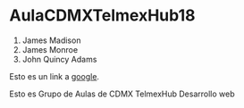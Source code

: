 # AulaCDMXTelmexHub18

1. James Madison
2. James Monroe
3. John Quincy Adams

Esto es un link a  [google](https://www.google.com/).

Esto es
Grupo de Aulas de CDMX TelmexHub Desarrollo web 
